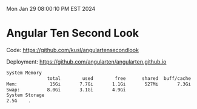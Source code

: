 Mon Jan 29 08:00:10 PM EST 2024

# Angular Ten Second Look

Code: https://github.com/kusl/angulartensecondlook

Deployment: https://github.com/angularten/angularten.github.io

```bash
System Memory
               total        used        free      shared  buff/cache   available
Mem:            15Gi       7.7Gi       1.1Gi       527Mi       7.3Gi       7.5Gi
Swap:          8.0Gi       3.1Gi       4.9Gi
System Storage
2.5G	.
```
